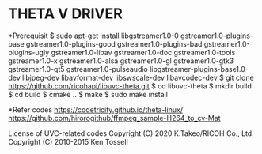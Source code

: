 # THETA V DRIVER
*Prerequisit
$ sudo apt-get install libgstreamer1.0-0 gstreamer1.0-plugins-base gstreamer1.0-plugins-good gstreamer1.0-plugins-bad gstreamer1.0-plugins-ugly gstreamer1.0-libav gstreamer1.0-doc gstreamer1.0-tools gstreamer1.0-x gstreamer1.0-alsa gstreamer1.0-gl gstreamer1.0-gtk3 gstreamer1.0-qt5 gstreamer1.0-pulseaudio libgstreamer-plugins-base1.0-dev libjpeg-dev libavformat-dev libswscale-dev libavcodec-dev
$ git clone https://github.com/ricohapi/libuvc-theta.git
$ cd libuvc-theta
$ mkdir build
$ cd build
$ cmake ..
$ make
$ sudo make install

*Refer codes
https://codetricity.github.io/theta-linux/
https://github.com/hirorogithub/ffmpeg_sample-H264_to_cv-Mat


License of UVC-related codes
Copyright (C) 2020 K.Takeo/RICOH Co., Ltd.
Copyright (C) 2010-2015 Ken Tossell
